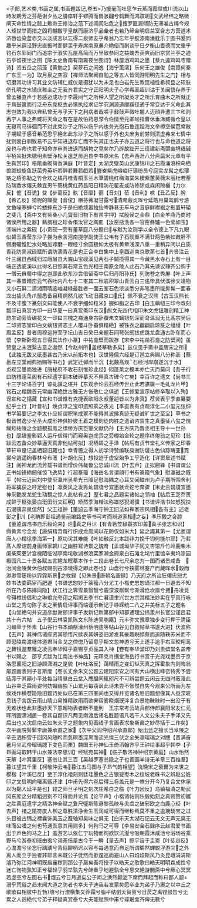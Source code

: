 <!-- { "loadSidebar": true } -->
<子部,艺术类,书画之属,书画题跋记,卷五>乃援毫而吐思乍云蒸而霞缬或川流以山峙发朝芳之芬葩谢夕丛之腓瘁轩乎蟉腾而兽骇翩兮鹤舞而鸿跂眀文武经纬之略微阐天命性情之懿上敷帝王修治之范下述闾阎阽危之搜罗匪漏倾防无滞准古绳今规人矩世举而措之固将黼黻乎皇猷而康济乎品彚者也若乃缔金明启兰室合志方营道术济唇齿染蓝赤交以淡成言以忘得二泉师友乎希翁乃忘年乎胶漆南濠躭乐于图书爰同趣乎米薛泾野忠直振时而健羡乎寿席南原亷介絶俗而剧谈乎日夕衡山耆德而文重乎钧石东郭同门而追宗于淑实瓦屋髙简而万里致参同之益媿吾英爽而旧京赏兰亭之迹石亭留夜坐之图【陈太史鲁南有南雍夜坐图诗】林屋洒鸡鸣之墨【蔡九逵鸡鸣寺赠诗】资五岳之丽藻【黄勉之】契萝石之闲逸【海宁薫澐】乐何王之雄俊【南赣何秦广东王一为】取月泉之空寂【禅师法聚阙自勉之等五人皆同游阳明先生之门】相与切磨其功讲习其业文防辅仁威仪是摄犹以为未足也白岩先生敦厐植性希叔旦之硕肤侪孔明之水镜庶稚圭之无我齐君实之守正阳明夫子心学希圣超训诂于关闽悟存养于曾孟播直声于若感迈成功于李晟间气之所种人望之所凝英才之所乐育曲木之所就正于焉鼔箧而行泛舟东竞枢衣必慎执经求证学究渊源道廓蹊径通于常变达于义命此其志岂效为我以自私曾无与乎天下之利病者哉嗟乎鼗鼔声微吐握人迈顔异遭三卞和则再宁人事之弗臧将天命之有在是故伯药恩深令伯情至元卿啮指曹休垂涕臧循仓皇以无寝司马徘徊而不对此束沙子之所以伤乎内也务光抱石鲁连蹈海文举樽空侯芭席敝子期赋于感音希范思乎絶艺此东沙子之所以感乎外也夫庶务前棼则清虚弗来七情中扰则衰白驯致易不云乎知进退存亡而不失其正也夫子亦云道之将行也与命也道之将废也与命也君子知命亦审其进退而胡物之竞矣尔乃辟故趾开三径建新斋閟幽境珉磩平栢杗挺朱牕明素壁浄松关邃芝房迥县李书原米名【去声西涯八分斋扁米元章有平生真赏印】梧隂垂砌荷香满庭【叶音定】太湖灵壁英山武康锦川之石霞涌浪积鸟栖兽踯蛟旋鱼跃菌秀英圻若醉若舞若戱若嶜崟紫虎嵱嵷纡谪纷员兮庭实龙髯之松璎珞之栢弥勒之竹合欢之橘丹桂青桐玉兰木茟碧桃红梅海棠朱楔紫蕙黄薇末丽杜若荼防瑞香水僊夭棘宜男午葵桃黄红药昌阳日精防花翟麦或防修除或森闲隙欐【力尔反】佹【音诡】癹【步葛反】骫【音靡】藰【音刘】莅【音利】呹【丑乙反】肹【希乙反】猗柅的皪葰【音俊】楙芬茀凝甘露兮清飔蔽炎晖兮延皓月巢鸾鹤兮游文鱼噪寒蝉兮吟蟋蟀东沙于是扫絶烦嚣独怡岑静巷无车马之音庭鲜襟裾之影置轩辕之斐几【斋中又有紫桑小几寳晋旧物下有芾字押】拭殷侯之金鼎【白金羊鼎乃商时诸侯所用之器】爇旃檀之珍香侑汝官之陶皿【汝窑瓶洗各一官窑彝罏一色莹如玉】涤端州之紫砚【小贡砚一旁有董草庭八分题曰与黙为汝则学以全令德上下凡九眼似碧玉青莹东沙子尝为余言河南提学副使王公韦有子石砚重不满廿两色紫如嫩肝不假磨礲惟贮水处略加琢磨一眼经寸余圆极如太极有黄晕浅深八重一重稍异间以白质青花防吴淑砚赋所谓防滴青花是也正合李白集中上皇西巡南京歌苐七首齐贤注云叶三藏自西域归过峨眉县大峩山宝砚溪见两石子鬬揽得其一今藏黑水寺石上有一目端正透底溪以此得名日照其石常五色光相王南原金陵人此石乃其先谏议辣齐公购于一僧云自蜀中得之岂即此欤东沙尝借留斋中后归丹阳孙氏】列防苍之秀屏【叶上声　其一春景晴峦云气吞吐内凡七十二峯其二秋岩积翠山青云白三逺毕具伏溪徐文靖物又小石屏二潇湘雨晴逺岫凝緑最胜者一面云峯石色浓淡悉分非笔墨所能髣髴一面春龙出蛰头角爪鬛悉备目精炯然几欲飞动旧藏京口氏】佩不衰之汉熊【古玉汉熊长不及寸腹下篆刻文曰能使人不衰字细如粒米】握如脂之古印【白玉螭纽三印今改刻瓢印曰真赏方印一曰华夏一曰真赏斋印东汉彪文先四代相印朱文虎钮雕刻精工神韵生动旁皆碾花又一印曰三槐之裔通身古卧蚕朱文螭钮刻深而竒温润无比髙宗吴后二印贤志堂印白文螭钮贤志主人覆斗卧蚕俱精絶】被铢衣之翩翩启琼笈之缦缦【叶眉孟反】昔者周穆巡狩至乎坛山吉日癸巳亲题石间弩张劒拔虎跳龙盘通古卧车而心悟【李斯卧观五日得其法作小篆】中祐龛壁而跋存【宋李中祐凿石龛之防壁间】虽赞皇之未泯繄古意之邈然【今赵州所盖经摹勒多矣】兹仅见乎斋中盖唐宋之所【此独无跋又纸墨甚古乃宋以前拓本也】汉世隆儒六经是订邕立典赐八分称圣【蔡邕左立堂阙典扬赐等书石】武定迁邺而半沉【北魏髙观石经河岸崩遂沉于水】　贞观宝墨而独进【唐秘府不收石刻惟珍此经】矧蓬莱之模本亦亡灭而莫问【吾子行曰防稽蓬莱阁有石经遗字翻本破碎摹灭不异真古碑今亡矣】幸百许之遗文【尚书三十三字论语百字】谅虬骥之堪并【东观余论云石经传世止此若骐骥一毛虬龙片甲】铭石之楷魏首元常幽深絶世古雅无方怅敬仁之俱逝【王修爱宣示帖修卒取以入殉】讶宣和之搨藏【宣和书谱惟有克捷表欧阳永叔董逌皆以为非真】荐贤表乎季直纂要纪乎士行【叶音杭】焕贞淳之宝印遗照乘之夜光【季直表有贞观淳化二小玺元张绅书学纂要记之李太仆应祯谓积笔成冢不能得其波拂真迹无疑诚旷世之至宝】草书之极晋惟逸少至圣大成形神俱妙彼王着之模刻徒肉胜之遗诮咨袁生之真墨征八玺之愰耀矧祐陵之金题覩孤鳯之缥缈方庆臣瞾文献仍孙【王方庆乃晋丞相王导十一世孙也】廓塡鉴影郢人运斤信得门而窥奥岂虎贲之旁樽始金轮之题序终倦翁之见珍【翁跋云态备众妙摹逼天真非他帖可拟】况栖碧之手泽【帖后有贞节堂礼义传家之印春草轩审是记盖栖碧旧藏也】幸青氊之得人初学诗赞编联庾谢防牋古色仙踪畴亚霓裳兮逍遥绚春林兮布濩【叶胡化反】想投迹于虚空殆争工乎造化【详窦臮述书赋注】阅神龙而流芳载书谱而增价伟哉鲁公忠诚川流【叶去声】正拟劒锋【书谱谓公正书如锋絶劒催惊飞逸势】行超篆籀【海岳名言谓顔行书有篆籀气象】慰瀛磁之既平【帖云近闻刘中使至瀛州吴希光已降足慰海隅之心耳又闻磁州为卢子期所围舍利将军擒获之吁足慰也】凛英风之发秀灿碧牋兮宜墨骇龙蛇兮奔骤【米史云碧牋宜墨神采艶发龙蛇生动覩之惊人此帖有之】歴七君之品题实诸帖之领袖【帖后王芝乔篑成鲜于枢张晏白珽田衍文征明】矫然季海楷法称雄怒猊渇骥【书谱评浩书如怒猊抉石渴骥奔泉信然】父王祖钟【董逌云季海守钟王旧法如禅家宗风相各有主】述老彭之训【老聃即彭祖通鉴前编路史等书可考而辨道家相之妄】凖乐毅之竒踪【董逌谓浩书自乐毅论来】烂真之丹识【有青箬笠緑蓑衣印盖真子张志和识】缛黄素兮金龙【唐绢精竒每行织成龙鳯间以花防仅如米大】延之譝其第一【尤袤谓唐人小楷徐季海第一】原功诧其难能【叶如融反北本跋非力挽千钧何能尔耶】乃若髙人摩诘前身画师家辋川之幽胜冩诗景之瑰竒【孟城坳华子冈文杏馆斤竹岭鹿柴木阑柴茱茰沜宫槐陌临湖亭南垞欹湖栁浪栾家濑金屑泉白石滩北垞竹里馆辛夷坞漆园椒园凡二十景各赋五言絶龙眠摹本作十二段此卷长七尺余总为一图而诸景咸备　治间金陵黄休伯叔赐剖古漆墩得之即此卷也】山盘行兮挟雾林蹇产而藏晖水縠而渺渺雪簁粉以霏霏斯景之攸録【见朱景唐朝名画録】乃天府之所诒狂僊忠恕尤妙书法委羁宦而肥遯【书谱忠恕妙于篆籀八分尤工小楷史忠恕谪江都一日遯去不知所在乃与陈搏同隐】状江行之霁雪景翳翳兮霾深波粼粼兮凘滑伧坎廪兮拥舟凌竞兮碍枻纷倡和之琳琅允夸诩之昭掲五季书亡君谟聿兴世方宗其楷法妙实在乎真行咏山堂之秀句陈子发之至情启评事而端谨示新记乎峥嵘统二八之并美标五子之题名【山堂絶句并安道彦猷谢郎评事子发新记新第郎中知郡通理公纬羕州长官公谨吕君共十有六帖　五子倪云林袁凯陈文东陈迪吴匏庵】元丰弥文豫章独步变行押于清臣习顚草于怀素【山谷行书本顔祭濠州蔡明逺等帖山谷见自叙帖草书遂大进】伏波称【去声】其神伟诸座资其顿悟尺牍表其妍姿旧游发其豪趣睨顔蔡而追随轶苏米而不顾思陵南渡继体道君当金戈之倥偬乃留意乎斯文忽神游兮天上遂手追乎右军皎翔鸾之舞镜邈羣雁之凌云奉华拜乎嘉锡亨贞品其入神【卷有奉华堂印乃刘贵嫔堂名盖帝书以赐之　邵亨贞跋为江南法书神品】元晖克肖搆堂海岳行书赏于光尧戏墨贵于京洛思襄阳之旧游顾潇湘之是貌【叶吐洛反】蔼晴雨之变幻纵天真之挥霍象内则晦翁屡题画表则子言斯度【卷长丈余朱文公题云建阳崇安之间有大山横出峰峦特秀予尝结茆于其巓小平处每当晴昼白云坌入牕牖间辄咫尺不可辨尝题云闲云无四时蔽漫此山谷幸乏霖雨姿何妨媚幽独下山累月每窃讽此诗未尝不怅然自失今观来公所画为左侯戏作横卷隐隐旧题诗处似已在第三四峯间也又得并览诸名胜旧题想像其人益深叹息钱子言跋云雨山晴山易惟晴欲雨雨欲霁宿雾晓烟既泮复合景物昧昩时一出没于有无难状也此非墨妙天下意超物表者断不能到　王宗常考云故兵部侍郎襄阳米友仁元晖所画潇湘啚一卷其自题识凡两见南渡后诸名胜题语凡若干人文公朱夫子手泽又先后出也又沈启南云如朱夫子之题象内见画钱子言画表求象斯啚之妙尽括于二作矣】次平画院髣髴李唐兼承直之家【次平父阎仲绍兴承直郎】殆出蓝之擅长当阜陵之辛丑洒积雪于回冈风随盻而忽暝墨深黑而流光愰三伏之全失凛瑠璃之对牕【晋满奋暑月坐武帝瑠璃牕下变色而栗】魏国王孙神仙玉倚洒翰齐乎王钟绘事超乎韩李【子昻画马取韩干山水兼法李思训】经赋宛其神【临子敬洛神钟绍京黄庭】山水怡然天解【叶箕里反】塞翁让其三百【吴越罗塞翁隐之子也善画羊诗无羊章三百维羣】暮江望其千里【柯敬仲云韦暮江五马图与子昻气韵相望】洗晩宋之衰薾为来世之模楷【叶溪已反】至于淳化祖刻则廷珪墨色之古银锭枣木之纹坡老硃书之辨赵公姓印之文启明向曙离劔还津【中甫先得六卷后得三卷盖元是一帙分开今乃复合文休承以为劒入延平是也】较之师旦子明之刻次庄希白之临【叶力因反】乌镇福清之勒武冈东库之分精粗迥别不可得而并论焉【论平声】小楷诸帖则乐毅始刻之真朔赞初鑴之胜黄庭遗字之精洛神全赋之夐尺璧斯陈悬黎孤映与夫虞之破邪欧之白鹿心经【叶去声】禇之隂符度人栁之尊胜清浄金生玉润咸可得而继称焉莫不重之逾琬琰宝之过头目被古锦之褾囊饰美玉之籖轴知臭味之俱无【白乐天太湖石记云无文无声无臭无味而公嗜之何也苟通吾意其用则多】何狗马之可辱【李易安金石録序云赵君爱书画出于声色狗马之上】盖游艺以依仁宁玩物而徇欲饮沆瀣兮吸朝霞沐咸池兮浴旸谷乘野马兮游泰初班由夷兮谒荼俈量古今于一瞬【量去声】揽宇宙于圭窦【叶徒谷反】心澹澹兮坐忘行踽踽兮背俗聊栖迟以容与每遇意而自足所谓皭然蝉蜕浮游尘之外离人而立于独者非耶言未既公子怃然而歗逡巡而避山人曰焰焰斯风乃炎昆峨涓涓斯濬乃弥江河神明既启麄秽则那公子居矣吾将授子以皓天之歌歌曰皓天明明森成性兮迷亡徇物孰知正兮福轻乎羽举孰先兮衅重乎地避孰全兮息交絶游閴斋中兮厥心冥冥若虚空兮左图右书烟云兮日月逝矣公子闻之涣然颡泚下席而拜起而称曰鄙人颛溺乎荒俗之趋未闻大道之防者也幸夫子迪我若发蒙矣愿卒业为弟子乃赓之以中丘之歌歌曰相彼中丘勃壤兮行潦横集又莽霜兮脂平结驷天贸贸兮日昃之离铿鼓缶兮无累之人迥絶代兮弟子释疑真赏泰兮大夫能赋照中甫兮琢珉龛齐俾无斁兮
